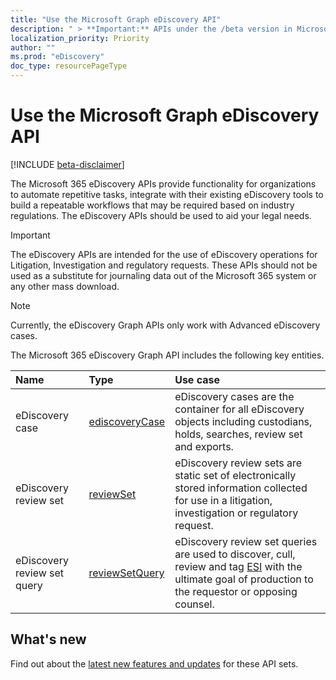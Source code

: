 ```yaml
---
title: "Use the Microsoft Graph eDiscovery API"
description: " > **Important:** APIs under the /beta version in Microsoft Graph are in preview and are subject to change. Use of these APIs in production applications is not supported."
localization_priority: Priority
author: ""
ms.prod: "eDiscovery"
doc_type: resourcePageType
---
```


# Use the Microsoft Graph eDiscovery API

[!INCLUDE [beta-disclaimer](../../includes/beta-disclaimer.md)]

The Microsoft 365 eDiscovery APIs provide functionality for organizations to automate repetitive tasks, integrate with their existing eDiscovery tools to build a repeatable workflows that may be required based on industry regulations.  The eDiscovery APIs should be used to aid your legal needs.

> [!IMPORTANT]
> The eDiscovery APIs are intended for the use of eDiscovery operations for Litigation, Investigation and regulatory requests. These APIs should not be used as a substitute for journaling data out of the Microsoft 365 system or any other mass download.

> [!NOTE]
> Currently, the eDiscovery Graph APIs only work with Advanced eDiscovery cases.


The Microsoft 365 eDiscovery Graph API includes the following key entities.

| Name | Type       | Use case |
|:-|:-|:-|
| eDiscovery case | [ediscoveryCase](ediscoverycase.md) | eDiscovery cases are the container for all eDiscovery objects including custodians, holds, searches, review set and exports. |
| eDiscovery review set| [reviewSet](ediscoveryreviewset.md) | eDiscovery review sets are static set of electronically stored information collected for use in a litigation, investigation or regulatory request. |
| eDiscovery review set query | [reviewSetQuery](ediscoveryreviewsetquery.md) | eDiscovery review set queries are used to discover, cull, review and tag [ESI](https://en.wikipedia.org/wiki/Electronically_stored_information_(Federal_Rules_of_Civil_Procedure)) with the ultimate goal of production to the requestor or opposing counsel.

## What's new

Find out about the [latest new features and updates](/graph/whats-new-overview) for these API sets.
